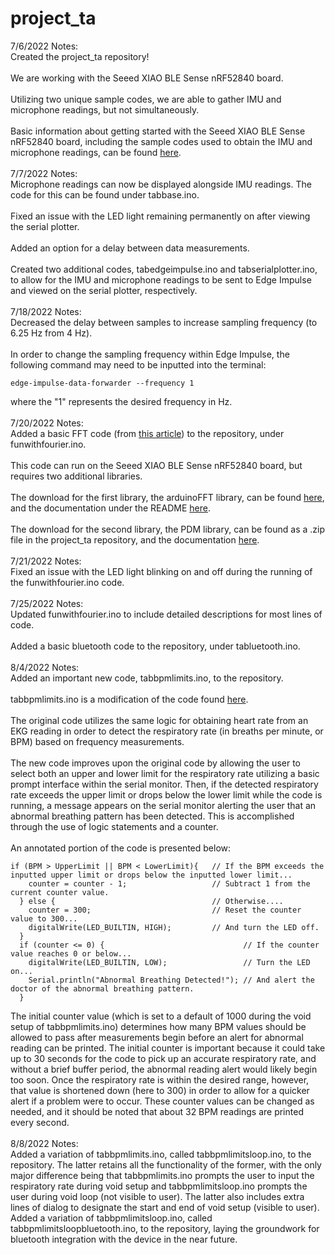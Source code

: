 # project_ta

7/6/2022 Notes: <br />
Created the project_ta repository!<br />
<br />
We are working with the Seeed XIAO BLE Sense nRF52840 board. <br />
<br />
Utilizing two unique sample codes, we are able to gather IMU and microphone readings, but not simultaneously. <br />
<br />
Basic information about getting started with the Seeed XIAO BLE Sense nRF52840 board, including the sample codes used to obtain the IMU and microphone readings, can be found [here](https://github.com/kevinwlu/iot/tree/master/lesson6/xiao). <br />
<br />
7/7/2022 Notes: <br />
Microphone readings can now be displayed alongside IMU readings. The code for this can be found under tabbase.ino. <br />
<br />
Fixed an issue with the LED light remaining permanently on after viewing the serial plotter. <br />
<br />
Added an option for a delay between data measurements. <br />
<br />
Created two additional codes, tabedgeimpulse.ino and tabserialplotter.ino, to allow for the IMU and microphone readings to be sent to Edge Impulse and viewed on the serial plotter, respectively. <br/>
<br />
7/18/2022 Notes: <br />
Decreased the delay between samples to increase sampling frequency (to 6.25 Hz from 4 Hz). <br />
<br />
In order to change the sampling frequency within Edge Impulse, the following command may need to be inputted into the terminal:
```
edge-impulse-data-forwarder --frequency 1
```
where the "1" represents the desired frequency in Hz. <br />
<br />
7/20/2022 Notes: <br />
Added a basic FFT code (from [this article](https://1littleendian.medium.com/the-late-night-tinkering-projects-10-fun-with-fourier-a72b358229b3)) to the repository, under funwithfourier.ino. <br/>
<br />
This code can run on the Seeed XIAO BLE Sense nRF52840 board, but requires two additional libraries. <br />
<br />
The download for the first library, the arduinoFFT library, can be found [here](https://www.arduino.cc/reference/en/libraries/arduinofft/), and the documentation under the README [here](https://github.com/kosme/arduinoFFT). <br />
<br />
The download for the second library, the PDM library, can be found as a .zip file in the project_ta repository, and the documentation [here](https://docs.arduino.cc/learn/built-in-libraries/pdm). <br />
<br />
7/21/2022 Notes: <br />
Fixed an issue with the LED light blinking on and off during the running of the funwithfourier.ino code. <br />
<br />
7/25/2022 Notes: <br />
Updated funwithfourier.ino to include detailed descriptions for most lines of code. <br />
<br />
Added a basic bluetooth code to the repository, under tabluetooth.ino. <br />
<br />
8/4/2022 Notes: <br />
Added an important new code, tabbpmlimits.ino, to the repository. <br />
<br />
tabbpmlimits.ino is a modification of the code found [here](https://github.com/oelsayed10/ArduinoFFT/blob/main/XiaoMicOriginal.ino). <br />
<br />
The original code utilizes the same logic for obtaining heart rate from an EKG reading in order to detect the respiratory rate (in breaths per minute, or BPM) based on frequency measurements. <br />
<br />
The new code improves upon the original code by allowing the user to select both an upper and lower limit for the respiratory rate utilizing a basic prompt interface within the serial monitor. Then, if the detected respiratory rate exceeds the upper limit or drops below the lower limit while the code is running, a message appears on the serial monitor alerting the user that an abnormal breathing pattern has been detected. This is accomplished through the use of logic statements and a counter. <br />
<br />
An annotated portion of the code is presented below:
```
if (BPM > UpperLimit || BPM < LowerLimit){   // If the BPM exceeds the inputted upper limit or drops below the inputted lower limit...
    counter = counter - 1;                   // Subtract 1 from the current counter value.
  } else {                                   // Otherwise....
    counter = 300;                           // Reset the counter value to 300...
    digitalWrite(LED_BUILTIN, HIGH);         // And turn the LED off.
  }
  if (counter <= 0) {                               // If the counter value reaches 0 or below...
    digitalWrite(LED_BUILTIN, LOW);                 // Turn the LED on...
    Serial.println("Abnormal Breathing Detected!"); // And alert the doctor of the abnormal breathing pattern.
  }
```
The initial counter value (which is set to a default of 1000 during the void setup of tabbpmlimits.ino) determines how many BPM values should be allowed to pass after measurements begin before an alert for abnormal reading can be printed. The initial counter is important because it could take up to 30 seconds for the code to pick up an accurate respiratory rate, and without a brief buffer period, the abnormal reading alert would likely begin too soon. Once the respiratory rate is within the desired range, however, that value is shortened down (here to 300) in order to allow for a quicker alert if a problem were to occur. These counter values can be changed as needed, and it should be noted that about 32 BPM readings are printed every second. <br />
<br />
8/8/2022 Notes: <br />
Added a variation of tabbpmlimits.ino, called tabbpmlimitsloop.ino, to the repository. The latter retains all the functionality of the former, with the only major difference being that tabbpmlimits.ino prompts the user to input the respiratory rate during void setup and tabbpmlimitsloop.ino prompts the user during void loop (not visible to user). The latter also includes extra lines of dialog to designate the start and end of void setup (visible to user). <br />
Added a variation of tabbpmlimitsloop.ino, called tabbpmlimitsloopbluetooth.ino, to the repository, laying the groundwork for bluetooth integration with the device in the near future. <br />
